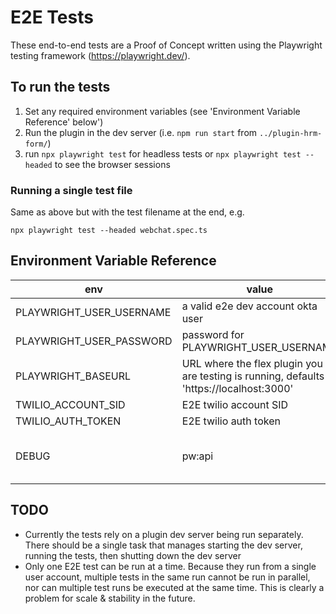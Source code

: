 # E2E Tests
These end-to-end tests are a Proof of Concept written using the Playwright testing framework (https://playwright.dev/).

## To run the tests

1. Set any required environment variables (see 'Environment Variable Reference' below')
2. Run the plugin in the dev server (i.e. `npm run start` from `../plugin-hrm-form/`)
3. run `npx playwright test` for headless tests or `npx playwright test --headed` to see the browser sessions

### Running a single test file

Same as above but with the test filename at the end, e.g.
```shell
npx playwright test --headed webchat.spec.ts
```

## Environment Variable Reference

| env | value | comment |
|--------------------------|----------------------------|---|
| PLAYWRIGHT_USER_USERNAME | a valid e2e dev account okta user | |
| PLAYWRIGHT_USER_PASSWORD | password for PLAYWRIGHT_USER_USERNAME | |
| PLAYWRIGHT_BASEURL | URL where the flex plugin you are testing is running, defaults to 'https://localhost:3000' | |
| TWILIO_ACCOUNT_SID       | E2E twilio account SID | |
| TWILIO_AUTH_TOKEN        | E2E twilio auth token | |
| DEBUG                    | pw:api | optional, but recommended for useable log output |

## TODO
* Currently the tests rely on a plugin dev server being run separately. There should be a single task that manages starting the dev server, running the tests, then shutting down the dev server
* Only one E2E test can be run at a time. Because they run from a single user account, multiple tests in the same run cannot be run in parallel, nor can multiple test runs be executed at the same time. This is clearly a problem for scale & stability in the future.